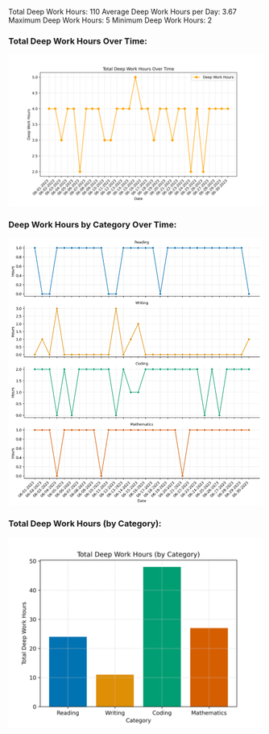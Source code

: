 Total Deep Work Hours: 110 
Average Deep Work Hours per Day: 3.67 
Maximum Deep Work Hours: 5 
Minimum Deep Work Hours: 2 

 ### Total Deep Work Hours Over Time: 
![Line Graph](figures/line_graph.png) 

 ### Deep Work Hours by Category Over Time: 
![Facet Plot](figures/facet_plot.png) 

 ### Total Deep Work Hours (by Category): 
![Bar Chart](figures/bar_chart.png) 
